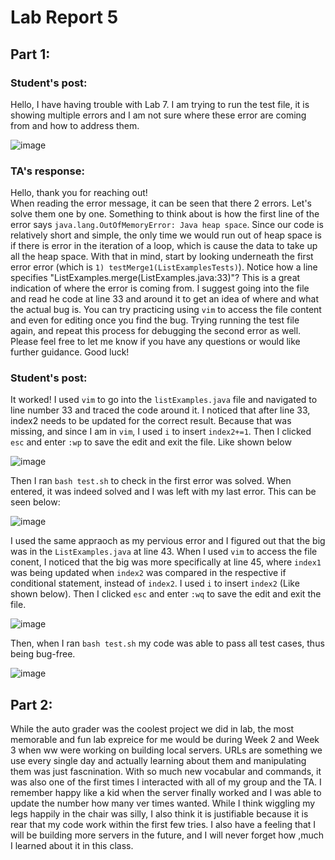 # Lab Report 5

## Part 1:
### Student's post:
Hello, I have having trouble with Lab 7. I am trying to run the test file, it is showing multiple errors
and I am not sure where these error are coming from and how to address them.

![image](https://github.com/niktion9/cse15l-lab-reports/assets/150311091/69bad620-a3e9-4ebf-891f-f5dd58458ea7)

### TA's response:
Hello, thank you for reaching out! <br>
When reading the error message, it can be seen that there 2 errors. Let's solve them one by one.
Something to think about is how the first line of the error says ```java.lang.OutOfMemoryError: Java heap space```. Since our code is relatively short and simple, the only time we would run out of heap space is if there is error in the iteration of a loop, which is cause the data to take up all the heap space. With that in mind, start by looking underneath the first error error (which is ```1) testMerge1(ListExamplesTests)```). Notice how a line specifies "ListExamples.merge(ListExamples.java:33)"? This is a great indication of where the error is coming from. I suggest going into the file and read he code at line 33 and around it to get an idea of where and what the actual bug is.
You can try practicing using ```vim``` to access the file content and even for editing once you find the bug. 
Trying running the test file again, and repeat this process for debugging the second error as well. Please feel free to let me know if you have any questions or would like further guidance. Good luck!

### Student's post:
It worked! I used ```vim``` to go into the ```listExamples.java``` file and navigated to line number 33 and traced the code around it. I noticed that after line 33, index2 needs to be updated for the correct result. Because that was missing, and since I am in ```vim```, I used ```i``` to insert ```index2+=1```. Then I clicked ```esc``` and enter ```:wp``` to save the edit and exit the file. Like shown below 

![image](https://github.com/niktion9/cse15l-lab-reports/assets/150311091/5fb9ce85-b3d4-4241-ab82-1ac2f3505b20)


Then I ran ```bash test.sh``` to check in the first error was solved. When entered, it was indeed solved and I was left with my last error. This can be seen below:

![image](https://github.com/niktion9/cse15l-lab-reports/assets/150311091/b8908b08-9d99-4cae-b2d0-8d65b1c225a0)


I used the same appraoch as my pervious error and I figured out that the big was in the ```ListExamples.java``` at line 43. When I used ```vim``` to access the file conent, I noticed that the big was more specifically at line 45, where ```index1``` was being updated when ```index2``` was compared in the respective if conditional statement, instead of ```index2```. I used ```i``` to insert ```index2``` (Like shown below). Then I clicked ```esc``` and enter ```:wq``` to save the edit and exit the file. 

![image](https://github.com/niktion9/cse15l-lab-reports/assets/150311091/33774312-23dc-4484-9886-70574e23d00a)

Then, when I ran ```bash test.sh``` my code was able to pass all test cases, thus being bug-free.

![image](https://github.com/niktion9/cse15l-lab-reports/assets/150311091/e8d0bb91-f601-4add-9ad9-636800ff8f51)


## Part 2:
While the auto grader was the coolest project we did in lab, the most memorable and fun lab expreice for me would be during Week 2 and Week 3 when ww were working on building local servers. URLs are something we use every single day and actually learning about them and manipulating them was just fascnination. With so much new vocabular and commands, it was also one of the first times I interacted with all of my group and the TA. I remember happy like a kid when the server finally worked and I was able to update the number how many ver times wanted. While I think wiggling my legs happily in the chair was silly, I also think it is justifiable because it is rear that my code work within the first few tries. I also have a feeling that I will be building more servers in the future, and I will never forget how ,much I learned about it in this class.

